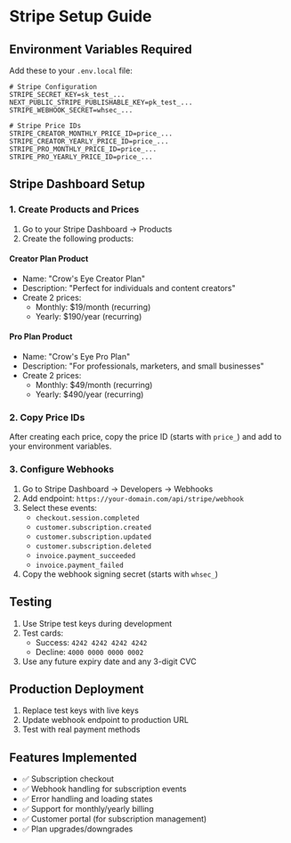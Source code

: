 # Stripe Setup Guide

## Environment Variables Required

Add these to your `.env.local` file:

```
# Stripe Configuration
STRIPE_SECRET_KEY=sk_test_...
NEXT_PUBLIC_STRIPE_PUBLISHABLE_KEY=pk_test_...
STRIPE_WEBHOOK_SECRET=whsec_...

# Stripe Price IDs
STRIPE_CREATOR_MONTHLY_PRICE_ID=price_...
STRIPE_CREATOR_YEARLY_PRICE_ID=price_...
STRIPE_PRO_MONTHLY_PRICE_ID=price_...
STRIPE_PRO_YEARLY_PRICE_ID=price_...
```

## Stripe Dashboard Setup

### 1. Create Products and Prices

1. Go to your Stripe Dashboard → Products
2. Create the following products:

#### Creator Plan Product
- Name: "Crow's Eye Creator Plan"
- Description: "Perfect for individuals and content creators"
- Create 2 prices:
  - Monthly: $19/month (recurring)
  - Yearly: $190/year (recurring)

#### Pro Plan Product  
- Name: "Crow's Eye Pro Plan"
- Description: "For professionals, marketers, and small businesses"
- Create 2 prices:
  - Monthly: $49/month (recurring)
  - Yearly: $490/year (recurring)

### 2. Copy Price IDs

After creating each price, copy the price ID (starts with `price_`) and add to your environment variables.

### 3. Configure Webhooks

1. Go to Stripe Dashboard → Developers → Webhooks
2. Add endpoint: `https://your-domain.com/api/stripe/webhook`
3. Select these events:
   - `checkout.session.completed`
   - `customer.subscription.created`
   - `customer.subscription.updated`
   - `customer.subscription.deleted`
   - `invoice.payment_succeeded`
   - `invoice.payment_failed`
4. Copy the webhook signing secret (starts with `whsec_`)

## Testing

1. Use Stripe test keys during development
2. Test cards:
   - Success: `4242 4242 4242 4242`
   - Decline: `4000 0000 0000 0002`
3. Use any future expiry date and any 3-digit CVC

## Production Deployment

1. Replace test keys with live keys
2. Update webhook endpoint to production URL
3. Test with real payment methods

## Features Implemented

- ✅ Subscription checkout
- ✅ Webhook handling for subscription events
- ✅ Error handling and loading states
- ✅ Support for monthly/yearly billing
- ✅ Customer portal (for subscription management)
- ✅ Plan upgrades/downgrades 